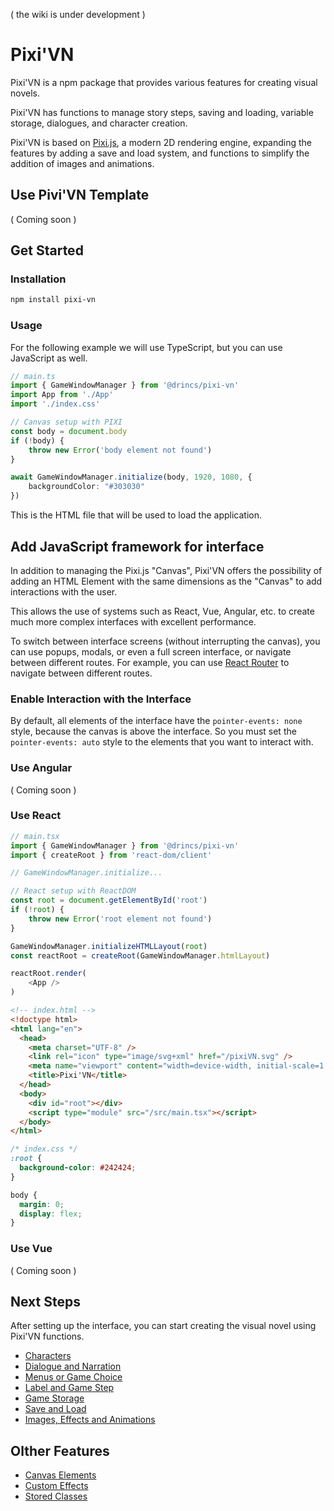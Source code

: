 ( the wiki is under development )

# Pixi'VN

Pixi'VN is a npm package that provides various features for creating visual novels.

Pixi'VN has functions to manage story steps, saving and loading, variable storage, dialogues, and character creation.

Pixi'VN is based on [Pixi.js](https://pixijs.com/), a modern 2D rendering engine, expanding the features by adding a save and load system, and functions to simplify the addition of images and animations.

## Use Pivi'VN Template

( Coming soon )

## Get Started

### Installation

```bash
npm install pixi-vn
```

### Usage

For the following example we will use TypeScript, but you can use JavaScript as well.

```typescript
// main.ts
import { GameWindowManager } from '@drincs/pixi-vn'
import App from './App'
import './index.css'

// Canvas setup with PIXI
const body = document.body
if (!body) {
    throw new Error('body element not found')
}

await GameWindowManager.initialize(body, 1920, 1080, {
    backgroundColor: "#303030"
})
```

This is the HTML file that will be used to load the application.

## Add JavaScript framework for interface

In addition to managing the Pixi.js "Canvas", Pixi'VN offers the possibility of adding an HTML Element with the same dimensions as the "Canvas" to add interactions with the user.

This allows the use of systems such as React, Vue, Angular, etc. to create much more complex interfaces with excellent performance.

To switch between interface screens (without interrupting the canvas), you can use popups, modals, or even a full screen interface, or navigate between different routes.
For example, you can use [React Router](https://reactrouter.com/en/main) to navigate between different routes.

### Enable Interaction with the Interface

By default, all elements of the interface have the `pointer-events: none` style, because the canvas is above the interface.
So you must set the `pointer-events: auto` style to the elements that you want to interact with.

### Use Angular

( Coming soon )

### Use React

```typescript
// main.tsx
import { GameWindowManager } from '@drincs/pixi-vn'
import { createRoot } from 'react-dom/client'

// GameWindowManager.initialize...

// React setup with ReactDOM
const root = document.getElementById('root')
if (!root) {
    throw new Error('root element not found')
}

GameWindowManager.initializeHTMLLayout(root)
const reactRoot = createRoot(GameWindowManager.htmlLayout)

reactRoot.render(
    <App />
)
```

```html
<!-- index.html -->
<!doctype html>
<html lang="en">
  <head>
    <meta charset="UTF-8" />
    <link rel="icon" type="image/svg+xml" href="/pixiVN.svg" />
    <meta name="viewport" content="width=device-width, initial-scale=1.0" />
    <title>Pixi'VN</title>
  </head>
  <body>
    <div id="root"></div>
    <script type="module" src="/src/main.tsx"></script>
  </body>
</html>
```

```css
/* index.css */
:root {
  background-color: #242424;
}

body {
  margin: 0;
  display: flex;
}
```

### Use Vue

( Coming soon )

## Next Steps

After setting up the interface, you can start creating the visual novel using Pixi'VN functions.

* [Characters](Characters)
* [Dialogue and Narration](Dialogue-and-Narration)
* [Menus or Game Choice](Menus-or-Game-Choice)
* [Label and Game Step](Label-and-Game-Step)
* [Game Storage](Game-Storage)
* [Save and Load](Save-and-Load)
* [Images, Effects and Animations](Images-Effects-and-Animations)

## Olther Features

* [Canvas Elements](Canvas-Elements)
* [Custom Effects](Custom-Effects)
* [Stored Classes](Stored-Classes)
